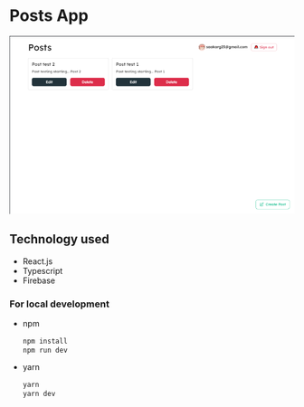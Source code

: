 # Posts App

![screenshot](./screenshot.png)

## Technology used

- React.js
- Typescript
- Firebase

### For local development

- npm

  ```shell
  npm install
  npm run dev
  ```

- yarn

  ```shell
  yarn
  yarn dev
  ```
